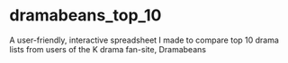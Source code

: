 # dramabeans_top_10
A user-friendly, interactive spreadsheet I made to compare top 10 drama lists from users of the K drama fan-site, Dramabeans
